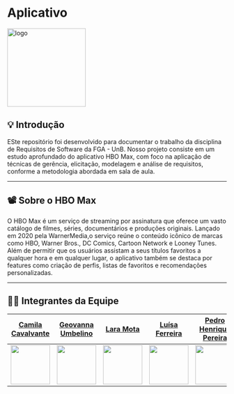 # Aplicativo

<p aling="center"> 
<img src="https://i.postimg.cc/pLN4s280/hbo-max.jpg" alt="logo" width="180">
</p>

## 💡 Introdução
ESte repositório foi desenvolvido para documentar o trabalho da disciplina de Requisitos de Software da FGA - UnB. Nosso projeto consiste em um estudo aprofundado 
do aplicativo HBO Max, com foco na aplicação de técnicas de gerência, elicitação, modelagem e análise de requisitos, conforme a metodologia abordada em sala de aula.

---

## 📽️ Sobre o HBO Max
O HBO Max é um serviço de streaming por assinatura que oferece um vasto catálogo de filmes, séries, documentários e produções originais.
Lançado em 2020 pela WarnerMedia,o serviço reúne o conteúdo icônico de marcas como HBO, Warner Bros., DC Comics, Cartoon Network e Looney Tunes. 
Além de permitir que os usuários assistam a seus títulos favoritos a qualquer hora e em qualquer lugar, o aplicativo também se destaca por features como criação de perfis, listas de favoritos e recomendações personalizadas.

---

## 👨‍💻 Integrantes da Equipe
| [Camila Cavalvante](https://github.com/CamilaSilvaC) | [Geovanna Umbelino](https://github.com/GeovannaUmbelino) | [Lara Mota](https://github.com/mel14-hub) | [Luísa Ferreira](https://github.com/luisa12ll) | [Pedro Henrique Pereira](https://github.com/pedrohpsantos) | [Yan Matheus Aguiar](https://github.com/Yanmatheus0812) | 
|---|---|---|---|---|---|
| <img src="https://github.com/CamilaSilvaC.png" width="90"> | <img src="https://github.com/GeovannaUmbelino.png" width="90"> | <img src="https://github.com/mel14-hub.png" width="90"> | <img src="https://github.com/luisa12ll.png" width="90"> | <img src="https://github.com/pedrohpsantos.png" width="90"> | <img src="https://github.com/Yanmatheus0812.png" width="90"> |






